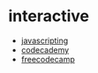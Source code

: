 # interactive
  * [javascripting](javascripting)
  * [codecademy](https://www.codecademy.com/learn/introduction-to-javascript)
  * [freecodecamp](https://www.freecodecamp.org/learn/javascript-algorithms-and-data-structures/)
